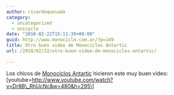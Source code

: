 ```yaml
---
author: ricardoquesada
category:
  - uncategorized
  - unicycle
date: "2010-02-22T15:11:39+00:00"
guid: http://www.monociclo.com.ar/?p=149
title: Otro buen video de Monociclos Antartic
url: /2010/02/22/otro-buen-video-de-monociclos-antartic/

---
```

Los chicos de [Monociclos Antartic](http://www.antarticmonociclos.com.ar/) hicieron este muy buen video:
\[youtube=http://www.youtube.com/watch?v=Dr8B\_RhUcNc&w=480&h=295\]

